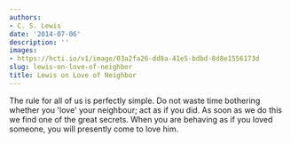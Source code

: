 ```yaml
---
authors:
- C. S. Lewis
date: '2014-07-06'
description: ''
images:
- https://hcti.io/v1/image/03a2fa26-dd8a-41e5-bdbd-8d8e1556173d
slug: lewis-on-love-of-neighbor
title: Lewis on Love of Neighbor
---
```


The rule for all of us is perfectly simple. Do not waste time bothering whether you 'love' your neighbour; act as if you did. As soon as we do this we find one of the great secrets. When you are behaving as if you loved someone, you will presently come to love him.